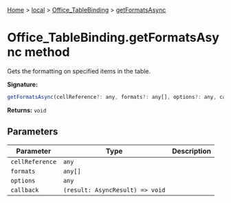 [Home](./index) &gt; [local](local.md) &gt; [Office\_TableBinding](local.office_tablebinding.md) &gt; [getFormatsAsync](local.office_tablebinding.getformatsasync.md)

# Office\_TableBinding.getFormatsAsync method

Gets the formatting on specified items in the table.

**Signature:**
```javascript
getFormatsAsync(cellReference?: any, formats?: any[], options?: any, callback?: (result: AsyncResult) => void): void;
```
**Returns:** `void`

## Parameters

|  Parameter | Type | Description |
|  --- | --- | --- |
|  `cellReference` | `any` |  |
|  `formats` | `any[]` |  |
|  `options` | `any` |  |
|  `callback` | `(result: AsyncResult) => void` |  |

